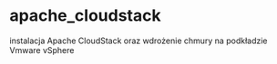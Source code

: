 # apache_cloudstack
instalacja Apache CloudStack oraz wdrożenie chmury na podkładzie Vmware vSphere
